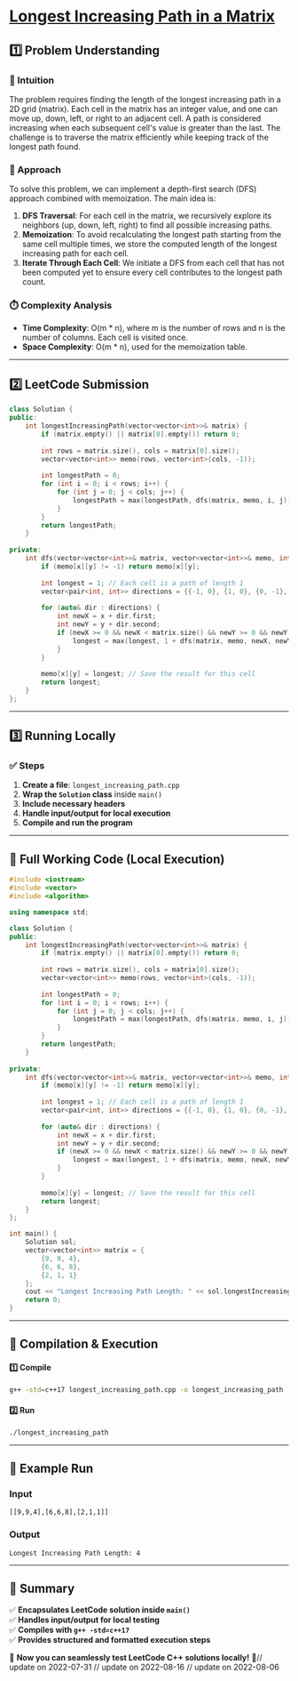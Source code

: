 # **[Longest Increasing Path in a Matrix](https://leetcode.com/problems/longest-increasing-path-in-a-matrix/description/)**  

## **1️⃣ Problem Understanding**  
### **📌 Intuition**  
The problem requires finding the length of the longest increasing path in a 2D grid (matrix). Each cell in the matrix has an integer value, and one can move up, down, left, or right to an adjacent cell. A path is considered increasing when each subsequent cell's value is greater than the last. The challenge is to traverse the matrix efficiently while keeping track of the longest path found.

### **🚀 Approach**  
To solve this problem, we can implement a depth-first search (DFS) approach combined with memoization. The main idea is:
1. **DFS Traversal**: For each cell in the matrix, we recursively explore its neighbors (up, down, left, right) to find all possible increasing paths.
2. **Memoization**: To avoid recalculating the longest path starting from the same cell multiple times, we store the computed length of the longest increasing path for each cell. 
3. **Iterate Through Each Cell**: We initiate a DFS from each cell that has not been computed yet to ensure every cell contributes to the longest path count.

### **⏱️ Complexity Analysis**  
- **Time Complexity**: O(m * n), where m is the number of rows and n is the number of columns. Each cell is visited once.
- **Space Complexity**: O(m * n), used for the memoization table.

---  

## **2️⃣ LeetCode Submission**  
```cpp
class Solution {
public:
    int longestIncreasingPath(vector<vector<int>>& matrix) {
        if (matrix.empty() || matrix[0].empty()) return 0;
        
        int rows = matrix.size(), cols = matrix[0].size();
        vector<vector<int>> memo(rows, vector<int>(cols, -1));
        
        int longestPath = 0;
        for (int i = 0; i < rows; i++) {
            for (int j = 0; j < cols; j++) {
                longestPath = max(longestPath, dfs(matrix, memo, i, j));
            }
        }
        return longestPath;
    }
    
private:
    int dfs(vector<vector<int>>& matrix, vector<vector<int>>& memo, int x, int y) {
        if (memo[x][y] != -1) return memo[x][y];
        
        int longest = 1; // Each cell is a path of length 1
        vector<pair<int, int>> directions = {{-1, 0}, {1, 0}, {0, -1}, {0, 1}};
        
        for (auto& dir : directions) {
            int newX = x + dir.first;
            int newY = y + dir.second;
            if (newX >= 0 && newX < matrix.size() && newY >= 0 && newY < matrix[0].size() && matrix[newX][newY] > matrix[x][y]) {
                longest = max(longest, 1 + dfs(matrix, memo, newX, newY));
            }
        }
        
        memo[x][y] = longest; // Save the result for this cell
        return longest;
    }
}; 
```  

---  

## **3️⃣ Running Locally**  
### **✅ Steps**  
1. **Create a file**: `longest_increasing_path.cpp`  
2. **Wrap the `Solution` class** inside `main()`  
3. **Include necessary headers**  
4. **Handle input/output for local execution**  
5. **Compile and run the program**  

---  

## **📝 Full Working Code (Local Execution)**  
```cpp
#include <iostream>
#include <vector>
#include <algorithm>

using namespace std;

class Solution {
public:
    int longestIncreasingPath(vector<vector<int>>& matrix) {
        if (matrix.empty() || matrix[0].empty()) return 0;
        
        int rows = matrix.size(), cols = matrix[0].size();
        vector<vector<int>> memo(rows, vector<int>(cols, -1));
        
        int longestPath = 0;
        for (int i = 0; i < rows; i++) {
            for (int j = 0; j < cols; j++) {
                longestPath = max(longestPath, dfs(matrix, memo, i, j));
            }
        }
        return longestPath;
    }
    
private:
    int dfs(vector<vector<int>>& matrix, vector<vector<int>>& memo, int x, int y) {
        if (memo[x][y] != -1) return memo[x][y];
        
        int longest = 1; // Each cell is a path of length 1
        vector<pair<int, int>> directions = {{-1, 0}, {1, 0}, {0, -1}, {0, 1}};
        
        for (auto& dir : directions) {
            int newX = x + dir.first;
            int newY = y + dir.second;
            if (newX >= 0 && newX < matrix.size() && newY >= 0 && newY < matrix[0].size() && matrix[newX][newY] > matrix[x][y]) {
                longest = max(longest, 1 + dfs(matrix, memo, newX, newY));
            }
        }
        
        memo[x][y] = longest; // Save the result for this cell
        return longest;
    }
};

int main() {
    Solution sol;
    vector<vector<int>> matrix = {
        {9, 9, 4},
        {6, 6, 8},
        {2, 1, 1}
    };
    cout << "Longest Increasing Path Length: " << sol.longestIncreasingPath(matrix) << endl;
    return 0;
}
```  

---  

## **🔧 Compilation & Execution**  
#### **1️⃣ Compile**  
```bash
g++ -std=c++17 longest_increasing_path.cpp -o longest_increasing_path
```  

#### **2️⃣ Run**  
```bash
./longest_increasing_path
```  

---  

## **🎯 Example Run**  
### **Input**  
```
[[9,9,4],[6,6,8],[2,1,1]]
```  
### **Output**  
```
Longest Increasing Path Length: 4
```  

---  

## **📌 Summary**  
✅ **Encapsulates LeetCode solution inside `main()`**  
✅ **Handles input/output for local testing**  
✅ **Compiles with `g++ -std=c++17`**  
✅ **Provides structured and formatted execution steps**  

🚀 **Now you can seamlessly test LeetCode C++ solutions locally!** 🚀// update on 2022-07-31
// update on 2022-08-16
// update on 2022-08-06
